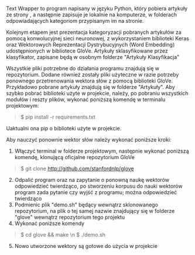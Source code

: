 Text Wrapper to program napisany w języku Python, który pobiera artykuły ze strony [](https://geek.justjoin.it), 
a następnie zapisuje je lokalnie na komputerze, w folderach odpowiadających kategoriom przypisanym im na stronie.

Kolejnym etapem jest prezentacja kategoryzacji pobranych artykułów za pomocą konwolucyjnej sieci neuronowej,
z wykorzystaniem biblioteki Keras oraz Wektorowych Reprezentacji Dystrybucyjnych (Word Embedding) udostępnionych
w bibliotece GloVe. Artykuły sklasyfikowane przez klasyfikator, zapisane będą w osobnym folderze "Artykuły Klasyfikacja"

Wszystkie pliki potrzebne do działania programu znajdują się w repozytorium. Dodane również zostały pliki użyteczne 
w razie potrzeby ponownego przetrenowania wektora słów z pomocą biblioteki GloVe. Przykładowo pobrane artykuły 
znajdują się w folderze "Artykuły". Aby szybko pobrać biblioteki użyte w projekcie, należy, po pobraniu wszystkich
modułów i reszty plików, wykonać poniższą komendę w terminalu projektowym:

>  $ pip install -r requirements.txt

Uaktualni ona pip o biblioteki użyte w projekcie.

Aby nauczyć ponownie wektor słów należy wykonać poniższe kroki:
1.  Włączyć terminal w folderze projektowym, następnie wykonać poniższą komendę, klonującą oficjalne repozytorium GloVe 
>  $ git clone http://github.com/stanfordnlp/glove
2.  Odpalić program oraz na zapytanie o ponowną naukę wektorów odpowiedzieć twierdząco, po stworzeniu korpusu do nauki wektorów program zada pytanie czy wyjść z programu; można odpowiedzieć twierdząco
3.  Podmienic plik "demo.sh" będący wewnątrz sklonowanego repozytorium, na plik o tej samej nazwie znajdujący się w folderze "glove" wewnątrz repozytorium tego projektu
4.  Wykonać poniższe komendy 
>  $ cd glove && make \n $ ./demo.sh
5.  Nowo utworzone wektory są gotowe do użycia w projekcie

